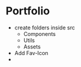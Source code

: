 # Portfolio
- create folders inside src 
    - Components
    - Utils
    - Assets
- Add Fav-Icon
- 
